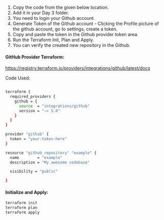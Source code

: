1. Copy the code from the given below location.
2. Add it in your Day 3 folder.
3. You need to login your Github account.
4. Generate Token of the Github account - Clicking the Profile picture of the github account, go to settings, create a token.
5. Copy and paste the token in the Github provider token area.
6. Run the Terraform Init, Plan and Apply.
7. You can verify the created new repository in the Github.


#### GitHub Provider Terraform:

https://registry.terraform.io/providers/integrations/github/latest/docs

Code Used:

```sh

terraform {
  required_providers {
    github = {
      source  = "integrations/github"
      version = "~> 5.0"
    }
  }
}

provider "github" {
  token = "your-token-here"
}

resource "github_repository" "example" {
  name        = "example"
  description = "My awesome codebase"

  visibility = "public"

}
```
#### Initialize and Apply:
```sh
terraform init
terraform plan
terraform apply
```

